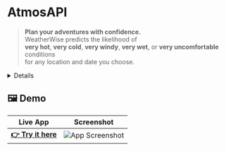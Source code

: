 # AtmosAPI

> **Plan your adventures with confidence.**  
> WeatherWise predicts the likelihood of  
> **very hot**, **very cold**, **very windy**, **very wet**, or **very uncomfortable** conditions  
> for any location and date you choose.


<details>
##✨ Features

-🔍 **Smart Query** – Enter a location and date to see detailed risk levels.
-📊 **Data-Driven** – Uses real Earth-observation & historical climate datasets.
-🎨 **Personalized Interface** – Intuitive, mobile-friendly UI for quick planning.
-🌎 **Global Reach** – Works for cities, trails, lakes, and more worldwide.
-**⚡ Fast Results** – Instant forecasts and visual risk indicators.
</details>


## 🖼️ Demo

| Live App | Screenshot |
|---------|------------|
| [**👉 Try it here**](https://storage.appilix.com/uploads/app-apk-68d29b6834934-1758632808.apk) | ![App Screenshot](./assets/screenshot.png) |

